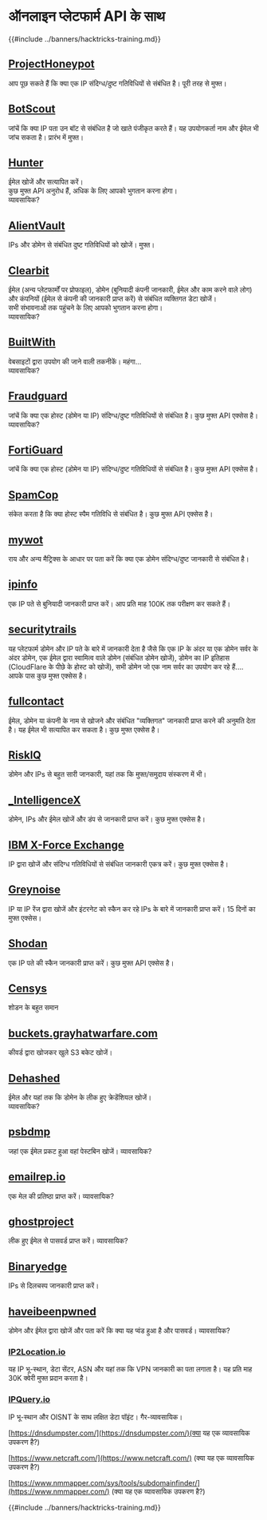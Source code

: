 # ऑनलाइन प्लेटफार्म API के साथ

{{#include ../banners/hacktricks-training.md}}

## [ProjectHoneypot](https://www.projecthoneypot.org/)

आप पूछ सकते हैं कि क्या एक IP संदिग्ध/दुष्ट गतिविधियों से संबंधित है। पूरी तरह से मुफ्त।

## [**BotScout**](http://botscout.com/api.htm)

जांचें कि क्या IP पता उन बॉट से संबंधित है जो खाते पंजीकृत करते हैं। यह उपयोगकर्ता नाम और ईमेल भी जांच सकता है। प्रारंभ में मुफ्त।

## [Hunter](https://hunter.io/)

ईमेल खोजें और सत्यापित करें।\
कुछ मुफ्त API अनुरोध हैं, अधिक के लिए आपको भुगतान करना होगा।\
व्यावसायिक?

## [AlientVault](https://otx.alienvault.com/api)

IPs और डोमेन से संबंधित दुष्ट गतिविधियों को खोजें। मुफ्त।

## [Clearbit](https://dashboard.clearbit.com/)

ईमेल (अन्य प्लेटफार्मों पर प्रोफाइल), डोमेन (बुनियादी कंपनी जानकारी, ईमेल और काम करने वाले लोग) और कंपनियों (ईमेल से कंपनी की जानकारी प्राप्त करें) से संबंधित व्यक्तिगत डेटा खोजें।\
सभी संभावनाओं तक पहुंचने के लिए आपको भुगतान करना होगा।\
व्यावसायिक?

## [BuiltWith](https://builtwith.com/)

वेबसाइटों द्वारा उपयोग की जाने वाली तकनीकें। महंगा...\
व्यावसायिक?

## [Fraudguard](https://fraudguard.io/)

जांचें कि क्या एक होस्ट (डोमेन या IP) संदिग्ध/दुष्ट गतिविधियों से संबंधित है। कुछ मुफ्त API एक्सेस है।\
व्यावसायिक?

## [FortiGuard](https://fortiguard.com/)

जांचें कि क्या एक होस्ट (डोमेन या IP) संदिग्ध/दुष्ट गतिविधियों से संबंधित है। कुछ मुफ्त API एक्सेस है।

## [SpamCop](https://www.spamcop.net/)

संकेत करता है कि क्या होस्ट स्पैम गतिविधि से संबंधित है। कुछ मुफ्त API एक्सेस है।

## [mywot](https://www.mywot.com/)

राय और अन्य मैट्रिक्स के आधार पर पता करें कि क्या एक डोमेन संदिग्ध/दुष्ट जानकारी से संबंधित है।

## [ipinfo](https://ipinfo.io/)

एक IP पते से बुनियादी जानकारी प्राप्त करें। आप प्रति माह 100K तक परीक्षण कर सकते हैं।

## [securitytrails](https://securitytrails.com/app/account)

यह प्लेटफार्म डोमेन और IP पते के बारे में जानकारी देता है जैसे कि एक IP के अंदर या एक डोमेन सर्वर के अंदर डोमेन, एक ईमेल द्वारा स्वामित्व वाले डोमेन (संबंधित डोमेन खोजें), डोमेन का IP इतिहास (CloudFlare के पीछे के होस्ट को खोजें), सभी डोमेन जो एक नाम सर्वर का उपयोग कर रहे हैं....\
आपके पास कुछ मुफ्त एक्सेस है।

## [fullcontact](https://www.fullcontact.com/)

ईमेल, डोमेन या कंपनी के नाम से खोजने और संबंधित "व्यक्तिगत" जानकारी प्राप्त करने की अनुमति देता है। यह ईमेल भी सत्यापित कर सकता है। कुछ मुफ्त एक्सेस है।

## [RiskIQ](https://www.spiderfoot.net/documentation/)

डोमेन और IPs से बहुत सारी जानकारी, यहां तक कि मुफ्त/समुदाय संस्करण में भी।

## [\_IntelligenceX](https://intelx.io/)

डोमेन, IPs और ईमेल खोजें और डंप से जानकारी प्राप्त करें। कुछ मुफ्त एक्सेस है।

## [IBM X-Force Exchange](https://exchange.xforce.ibmcloud.com/)

IP द्वारा खोजें और संदिग्ध गतिविधियों से संबंधित जानकारी एकत्र करें। कुछ मुफ्त एक्सेस है।

## [Greynoise](https://viz.greynoise.io/)

IP या IP रेंज द्वारा खोजें और इंटरनेट को स्कैन कर रहे IPs के बारे में जानकारी प्राप्त करें। 15 दिनों का मुफ्त एक्सेस।

## [Shodan](https://www.shodan.io/)

एक IP पते की स्कैन जानकारी प्राप्त करें। कुछ मुफ्त API एक्सेस है।

## [Censys](https://censys.io/)

शोडन के बहुत समान

## [buckets.grayhatwarfare.com](https://buckets.grayhatwarfare.com/)

कीवर्ड द्वारा खोजकर खुले S3 बकेट खोजें।

## [Dehashed](https://www.dehashed.com/data)

ईमेल और यहां तक कि डोमेन के लीक हुए क्रेडेंशियल खोजें।\
व्यावसायिक?

## [psbdmp](https://psbdmp.ws/)

जहां एक ईमेल प्रकट हुआ वहां पेस्टबिन खोजें। व्यावसायिक?

## [emailrep.io](https://emailrep.io/key)

एक मेल की प्रतिष्ठा प्राप्त करें। व्यावसायिक?

## [ghostproject](https://ghostproject.fr/)

लीक हुए ईमेल से पासवर्ड प्राप्त करें। व्यावसायिक?

## [Binaryedge](https://www.binaryedge.io/)

IPs से दिलचस्प जानकारी प्राप्त करें।

## [haveibeenpwned](https://haveibeenpwned.com/)

डोमेन और ईमेल द्वारा खोजें और पता करें कि क्या यह प्वंड हुआ है और पासवर्ड। व्यावसायिक?

### [IP2Location.io](https://www.ip2location.io/)

यह IP भू-स्थान, डेटा सेंटर, ASN और यहां तक कि VPN जानकारी का पता लगाता है। यह प्रति माह 30K क्वेरी मुफ्त प्रदान करता है।

### [IPQuery.io](https://www.ipquery.io/)
IP भू-स्थान और OISNT के साथ लक्षित डेटा पॉइंट। गैर-व्यावसायिक।

[https://dnsdumpster.com/](https://dnsdumpster.com/)(क्या यह एक व्यावसायिक उपकरण है?)

[https://www.netcraft.com/](https://www.netcraft.com/) (क्या यह एक व्यावसायिक उपकरण है?)

[https://www.nmmapper.com/sys/tools/subdomainfinder/](https://www.nmmapper.com/) (क्या यह एक व्यावसायिक उपकरण है?)

{{#include ../banners/hacktricks-training.md}}
